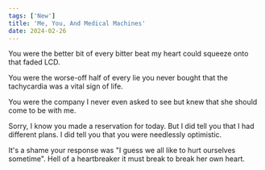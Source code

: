```yaml
---
tags: ['New']
title: 'Me, You, And Medical Machines'
date: 2024-02-26
---
```


You were the better bit of every bitter beat my heart could squeeze onto that faded LCD.

You were the worse-off half of every lie you never bought that the tachycardia was a vital sign of life.

You were the company I never even asked to see but knew that she should come to be with me.

Sorry, I know you made a reservation for today. But I did tell you that I had different plans. I did tell you that you were needlessly optimistic.

It's a shame your response was "I guess we all like to hurt ourselves sometime". Hell of a heartbreaker it must break to break her own heart.
